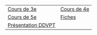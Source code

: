 


|||
|---|---|
| [Cours de 3e](./Cours/3e/index.md) | [Cours de 4e](./Cours/4e/index.md) | 
| [Cours de 5e](./Cours/5e/index.md) | [Fiches](./Fiches/index.md) | 
| [Présentation DDVPT](ddvpt.html) | | 